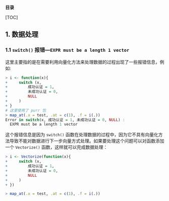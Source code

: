 **目录**

[TOC]

## 1. 数据处理

### 1.1  `switch()` 报错—`EXPR must be a length 1 vector`

这里主要指的是在需要利用向量化方法来处理数据的过程出现了一些报错信息，例如:

```R
> i <- function(x){
+     switch (x,
+         成功认证 = 1,
+         未成功认证 = 0,
+         NULL
+     )
+ }
# 这里使用了 purr 包
> map_at(.x = test, .at = c(1), .f = i(.))
Error in switch(x, 成功认证 = 1, 未成功认证 = 0, NULL) : 
  EXPR must be a length 1 vector
```

这个报错信息是因为 `switch()` 函数在处理数据的过程中，因为它不具有向量化方法导致不能对数据进行下一步向量方式处理。如果要处理这个问题可以对函数添加一个 `Vectorize()` 函数，这样就可以完成数据处理：

```R
> i <- Vectorize(function(x){
+     switch (x,
+         成功认证 = 1,
+         未成功认证 = 0,
+         NULL
+     )
+ })

> map_at(.x = test, .at = c(1), .f = i(.))
```